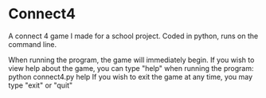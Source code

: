 # Connect4
A connect 4 game I made for a school project. Coded in python, runs on the command line.

When running the program, the game will immediately begin.
If you wish to view help about the game, you can type "help" when running the program: python connect4.py help
If you wish to exit the game at any time, you may type "exit" or "quit"
